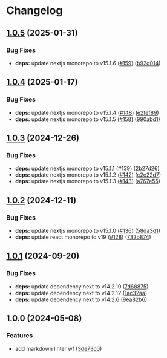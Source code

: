 # Changelog

## [1.0.5](https://github.com/oliv3340/node-template/compare/v1.0.4...v1.0.5) (2025-01-31)


### Bug Fixes

* **deps:** update nextjs monorepo to v15.1.6 ([#159](https://github.com/oliv3340/node-template/issues/159)) ([b92d014](https://github.com/oliv3340/node-template/commit/b92d0144e678ba2a4a9b49d35589029095f7cf4d))

## [1.0.4](https://github.com/oliv3340/node-template/compare/v1.0.3...v1.0.4) (2025-01-17)


### Bug Fixes

* **deps:** update nextjs monorepo to v15.1.4 ([#148](https://github.com/oliv3340/node-template/issues/148)) ([e2fef89](https://github.com/oliv3340/node-template/commit/e2fef8944f1efbeb4c88d8243fe3bf03947eb8fe))
* **deps:** update nextjs monorepo to v15.1.5 ([#158](https://github.com/oliv3340/node-template/issues/158)) ([990abd1](https://github.com/oliv3340/node-template/commit/990abd12078ba3cdb785a2c54d505749a1752f13))

## [1.0.3](https://github.com/oliv3340/node-template/compare/v1.0.2...v1.0.3) (2024-12-26)


### Bug Fixes

* **deps:** update nextjs monorepo to v15.1.1 ([#139](https://github.com/oliv3340/node-template/issues/139)) ([2b27d26](https://github.com/oliv3340/node-template/commit/2b27d26ee4b7a85357f4bc1fb0782ee90a596b2f))
* **deps:** update nextjs monorepo to v15.1.2 ([#142](https://github.com/oliv3340/node-template/issues/142)) ([c2e22d7](https://github.com/oliv3340/node-template/commit/c2e22d7a335302d7ae10c9725e044cf1663fb607))
* **deps:** update nextjs monorepo to v15.1.3 ([#143](https://github.com/oliv3340/node-template/issues/143)) ([a767e55](https://github.com/oliv3340/node-template/commit/a767e559e83a490073c87c16006dfcb459bffd66))

## [1.0.2](https://github.com/oliv3340/node-template/compare/v1.0.1...v1.0.2) (2024-12-11)


### Bug Fixes

* **deps:** update nextjs monorepo to v15.1.0 ([#136](https://github.com/oliv3340/node-template/issues/136)) ([58da3d1](https://github.com/oliv3340/node-template/commit/58da3d14a358715d49a96e99ee576190b92de536))
* **deps:** update react monorepo to v19 ([#128](https://github.com/oliv3340/node-template/issues/128)) ([732b874](https://github.com/oliv3340/node-template/commit/732b87452b0d3a5302e0e9165420a5575541e127))

## [1.0.1](https://github.com/oliv3340/node-template/compare/v1.0.0...v1.0.1) (2024-09-20)


### Bug Fixes

* **deps:** update dependency next to v14.2.10 ([7d68875](https://github.com/oliv3340/node-template/commit/7d68875958cfb3d210412e555f1118f9583a7144))
* **deps:** update dependency next to v14.2.12 ([1ac32aa](https://github.com/oliv3340/node-template/commit/1ac32aa897a65a67a0b7f31ce30cef79baef7b4c))
* **deps:** update dependency next to v14.2.6 ([9ea82b6](https://github.com/oliv3340/node-template/commit/9ea82b6988559519e387617b627917fc9b477df9))

## 1.0.0 (2024-05-08)


### Features

* add markdown linter wf ([3de73c0](https://github.com/oliv3340/node-template/commit/3de73c04701ff1c8e21e9ec0f90df3b76225a919))

